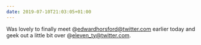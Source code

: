 ```yaml
---
date: 2019-07-10T21:03:05+01:00
---
```


Was lovely to finally meet @edwardhorsford@twitter.com earlier today and geek out a little bit over @eleven_ty@twitter.com.

